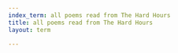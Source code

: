 ```yaml
---
index_term: all poems read from The Hard Hours
title: all poems read from The Hard Hours
layout: term

---
```

